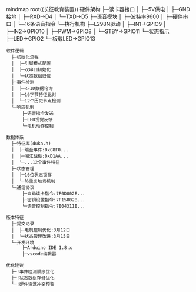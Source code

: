 mindmap
  root((长征教育装置))
    硬件架构
      ├─读卡器接口
      │  ├─5V供电
      │  ├─GND接地
      │  ├─RXD→D4
      │  └─TXD→D5
      ├─语音模块
      │  ├─波特率9600
      │  ├─硬件串口
      │  └─16条语音指令
      └─执行机构
          ├─L298N驱动
          │  ├─IN1→GPIO9
          │  ├─IN2→GPIO10
          │  ├─PWM→GPIO8
          │  └─STBY→GPIO11
          └─状态指示
              ├─LED→GPIO2
              └─板载LED→GPIO13

    软件逻辑
      ├─初始化流程
      │  ├─引脚模式配置
      │  ├─双串口初始化
      │  └─状态数组归位
      ├─事件检测
      │  ├─RFID数据轮询
      │  ├─16字节特征比对
      │  └─12个历史节点检测
      └─响应机制
          ├─语音指令发送
          ├─LED视觉反馈
          └─电机动作控制

    数据体系
      ├─特征库(duka.h)
      │  ├─瑞金事件:0xC8F0...
      │  ├─湘江战役:0xD1AA...
      │  └─...12个事件特征
      ├─状态管理
      │  ├─16位状态锁存
      │  └─防重复触发机制
      └─通信协议
          ├─自动读卡指令:7F0D002E...
          ├─密钥设置指令:7F15002B...
          └─语音控制指令:7E04311E...

    版本特征
      ├─提交记录
      │  ├─电机控制优化:3月12日
      │  └─状态管理改进:3月15日
      └─开发环境
          ├─Arduino IDE 1.8.x
          ├─vscode编辑器

    优化建议
      ├─!事件检测顺序优化
      ├─!状态数组存储优化
      └─!硬件资源冲突预警